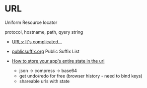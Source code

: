 URL
===

Uniform Resource locator

protocol, hostname, path, qyery string

* [URLs: It's complicated...](https://www.netmeister.org/blog/urls.html)


* [publicsuffix.org](https://publicsuffix.org/) Public Suffix List


* [How to store your app's entire state in the url](https://www.scottantipa.com/store-app-state-in-urls)
    * json -> compress -> base64
    * get undo/redo for free (browser history - need to bind keys)
    * shareable urls with state
